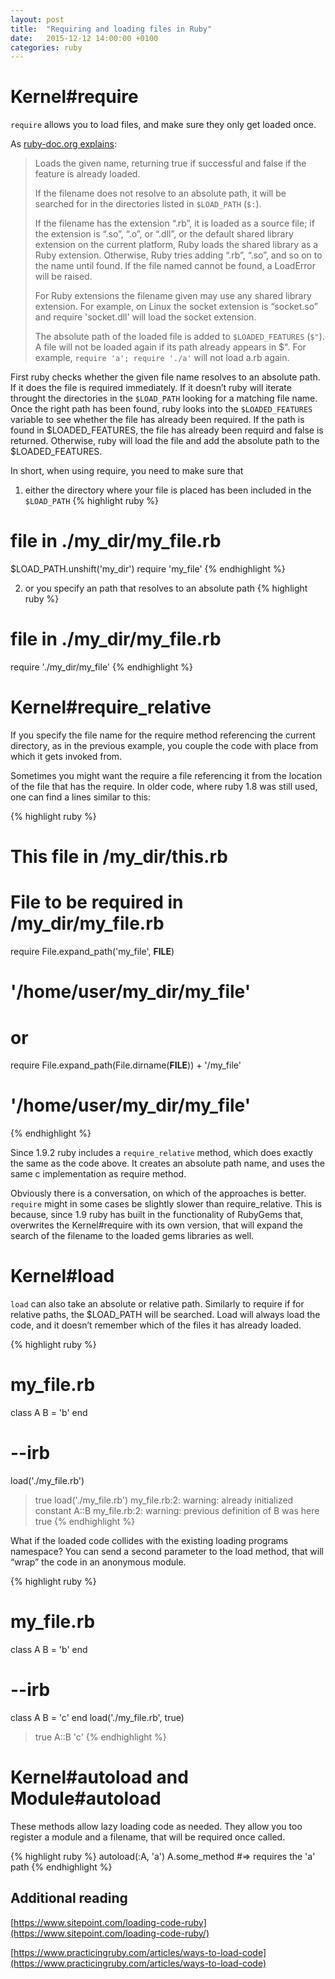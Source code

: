 ```yaml
---
layout: post
title:  "Requiring and loading files in Ruby"
date:   2015-12-12 14:00:00 +0100
categories: ruby
---
```


# Kernel#require

`require` allows you to load files, and make sure they only get loaded once.

As [ruby-doc.org explains](http://ruby-doc.org/core-2.3.1/Kernel.html#method-i-require):

> Loads the given name, returning true if successful and false if the feature is already loaded.
>
> If the filename does not resolve to an absolute path, it will be searched for in the directories
listed in `$LOAD_PATH` (`$:`).
>
> If the filename has the extension “.rb”, it is loaded as a source file; if the extension is “.so”,
“.o”, or “.dll”, or the default shared library extension on the current platform, Ruby loads the
shared library as a Ruby extension. Otherwise, Ruby tries adding “.rb”, “.so”, and so on to the name
until found. If the file named cannot be found, a LoadError will be raised.
>
> For Ruby extensions the filename given may use any shared library extension. For example, on Linux
the socket extension is “socket.so” and require 'socket.dll' will load the socket extension.
>
>The absolute path of the loaded file is added to `$LOADED_FEATURES` (`$"`). A file will not be loaded
again if its path already appears in $". For example, `require 'a'; require './a'` will not load a.rb
again.

First ruby checks whether the given file name resolves to an absolute path. If it does the file is required
 immediately. If it doesn’t ruby will iterate throught the directories in the `$LOAD_PATH` looking for
 a matching file name. Once the right path has been found, ruby looks into the `$LOADED_FEATURES`
 variable to see whether the file has already been required. If the path is found in $LOADED_FEATURES,
 the file has already been requird and false is returned. Otherwise, ruby will load the file and add
 the absolute path to the $LOADED_FEATURES.

In short, when using require, you need to make sure that

1. either the directory where your file is placed has been included in the `$LOAD_PATH`
{% highlight ruby %}
# file in ./my_dir/my_file.rb
$LOAD_PATH.unshift('my_dir')
require 'my_file'
{% endhighlight %}

2. or you specify an path that resolves to an absolute path
{% highlight ruby %}
# file in ./my_dir/my_file.rb
require './my_dir/my_file'
{% endhighlight %}

# Kernel#require_relative

If you specify the file name for the require method referencing the current directory, as in the previous
 example, you couple the code with place from which it gets invoked from.

Sometimes you might want the require a file referencing it from the location of the file that has the
 require. In older code, where ruby 1.8 was still used, one can find a lines similar to this:

{% highlight ruby %}
# This file in /my_dir/this.rb
# File to be required in /my_dir/my_file.rb
require File.expand_path('my_file', __FILE__)
# '/home/user/my_dir/my_file'
# or
require File.expand_path(File.dirname(__FILE__)) + '/my_file'
# '/home/user/my_dir/my_file'
{% endhighlight %}

Since 1.9.2 ruby includes a `require_relative` method, which does exactly the same as the code above.
 It creates an absolute path name, and uses the same c implementation as require method.

Obviously there is a conversation, on which of the approaches is better. `require` might in some cases
 be slightly slower than require_relative. This is because, since 1.9 ruby has built in the functionality
 of RubyGems that, overwrites the Kernel#require with its own version, that will expand the search of
 the filename to the loaded gems libraries as well.

# Kernel#load

`load` can also take an absolute or relative path. Similarly to require if for relative paths, the $LOAD_PATH
 will be searched. Load will always load the code, and it doesn’t remember which of the files it has
 already loaded.

{% highlight ruby %}
# my_file.rb
class A
  B = 'b'
end

# --irb
load('./my_file.rb')
> true
load('./my_file.rb')
my_file.rb:2: warning: already initialized constant A::B
my_file.rb:2: warning: previous definition of B was here
> true
{% endhighlight %}

What if the loaded code collides with the existing loading programs namespace? You can send a second
 parameter to the load method, that will “wrap” the code in an anonymous module.

{% highlight ruby %}
# my_file.rb
class A
  B = 'b'
end

# --irb
class A
  B = 'c'
end
load('./my_file.rb', true)
> true
A::B
> 'c'
{% endhighlight %}

# Kernel#autoload and Module#autoload
These methods allow lazy loading code as needed. They allow you too register a module and a filename,
 that will be required once called.

{% highlight ruby %}
autoload(:A, 'a')
A.some_method #=> requires the 'a' path
{% endhighlight %}

## Additional reading
[https://www.sitepoint.com/loading-code-ruby](https://www.sitepoint.com/loading-code-ruby/)

[https://www.practicingruby.com/articles/ways-to-load-code](https://www.practicingruby.com/articles/ways-to-load-code)
